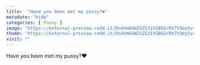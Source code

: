 ```yaml
---
title:  "Have you been met my pussy?❤️"
metadate: "hide"
categories: [ Pussy ]
image: "https://external-preview.redd.it/Dn4Vm6GWZSZS31VSBGGrRX7V3my5v4avgokdOH2j5mU.jpg?auto=webp&s=5314bf72161d913786197487e93632b69a6a54a9"
thumb: "https://external-preview.redd.it/Dn4Vm6GWZSZS31VSBGGrRX7V3my5v4avgokdOH2j5mU.jpg?width=1080&crop=smart&auto=webp&s=68ee2183071d024a279d4e093385768d16d8ab6a"
visit: ""
---
```

Have you been met my pussy?❤️
